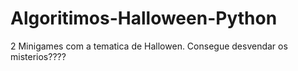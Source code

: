 # Algoritimos-Halloween-Python
2 Minigames com a tematica de Hallowen. Consegue desvendar os misterios????
